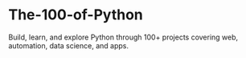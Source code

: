 # The-100-of-Python
Build, learn, and explore Python through 100+ projects covering web, automation, data science, and apps.
